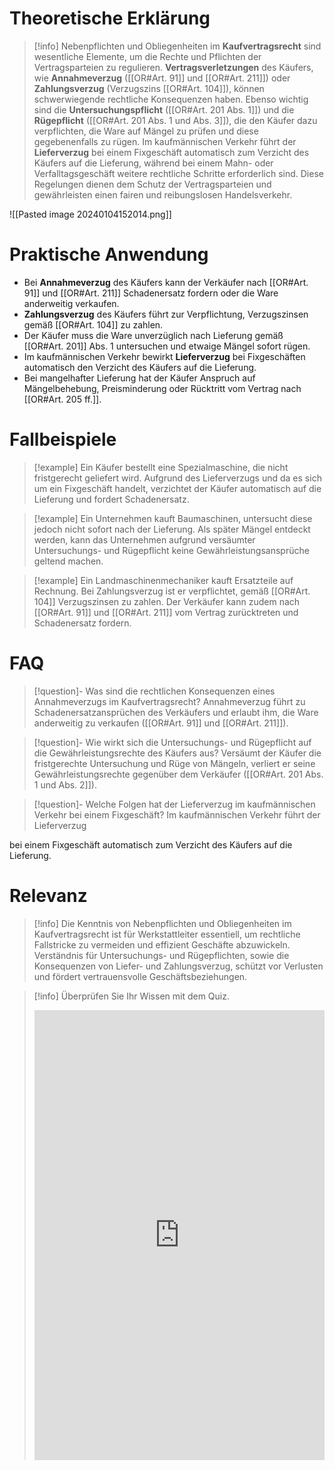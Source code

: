 # Theoretische Erklärung
>[!info] 
Nebenpflichten und Obliegenheiten im **Kaufvertragsrecht** sind wesentliche Elemente, um die Rechte und Pflichten der Vertragsparteien zu regulieren. **Vertragsverletzungen** des Käufers, wie **Annahmeverzug** ([[OR#Art. 91]] und [[OR#Art. 211]]) oder **Zahlungsverzug** (Verzugszins [[OR#Art. 104]]), können schwerwiegende rechtliche Konsequenzen haben. Ebenso wichtig sind die **Untersuchungspflicht** ([[OR#Art. 201 Abs. 1]]) und die **Rügepflicht** ([[OR#Art. 201 Abs. 1 und Abs. 3]]), die den Käufer dazu verpflichten, die Ware auf Mängel zu prüfen und diese gegebenenfalls zu rügen. Im kaufmännischen Verkehr führt der **Lieferverzug** bei einem Fixgeschäft automatisch zum Verzicht des Käufers auf die Lieferung, während bei einem Mahn- oder Verfalltagsgeschäft weitere rechtliche Schritte erforderlich sind. Diese Regelungen dienen dem Schutz der Vertragsparteien und gewährleisten einen fairen und reibungslosen Handelsverkehr.

![[Pasted image 20240104152014.png]]
# Praktische Anwendung
- Bei **Annahmeverzug** des Käufers kann der Verkäufer nach [[OR#Art. 91]] und [[OR#Art. 211]] Schadenersatz fordern oder die Ware anderweitig verkaufen.
- **Zahlungsverzug** des Käufers führt zur Verpflichtung, Verzugszinsen gemäß [[OR#Art. 104]] zu zahlen.
- Der Käufer muss die Ware unverzüglich nach Lieferung gemäß [[OR#Art. 201]] Abs. 1 untersuchen und etwaige Mängel sofort rügen.
- Im kaufmännischen Verkehr bewirkt **Lieferverzug** bei Fixgeschäften automatisch den Verzicht des Käufers auf die Lieferung.
- Bei mangelhafter Lieferung hat der Käufer Anspruch auf Mängelbehebung, Preisminderung oder Rücktritt vom Vertrag nach [[OR#Art. 205 ff.]].

# Fallbeispiele
>[!example] Ein Käufer bestellt eine Spezialmaschine, die nicht fristgerecht geliefert wird. Aufgrund des Lieferverzugs und da es sich um ein Fixgeschäft handelt, verzichtet der Käufer automatisch auf die Lieferung und fordert Schadenersatz.

>[!example] Ein Unternehmen kauft Baumaschinen, untersucht diese jedoch nicht sofort nach der Lieferung. Als später Mängel entdeckt werden, kann das Unternehmen aufgrund versäumter Untersuchungs- und Rügepflicht keine Gewährleistungsansprüche geltend machen.

>[!example] Ein Landmaschinenmechaniker kauft Ersatzteile auf Rechnung. Bei Zahlungsverzug ist er verpflichtet, gemäß [[OR#Art. 104]] Verzugszinsen zu zahlen. Der Verkäufer kann zudem nach [[OR#Art. 91]] und [[OR#Art. 211]] vom Vertrag zurücktreten und Schadenersatz fordern.

# FAQ
>[!question]- Was sind die rechtlichen Konsequenzen eines Annahmeverzugs im Kaufvertragsrecht?
Annahmeverzug führt zu Schadenersatzansprüchen des Verkäufers und erlaubt ihm, die Ware anderweitig zu verkaufen ([[OR#Art. 91]] und [[OR#Art. 211]]).

>[!question]- Wie wirkt sich die Untersuchungs- und Rügepflicht auf die Gewährleistungsrechte des Käufers aus?
Versäumt der Käufer die fristgerechte Untersuchung und Rüge von Mängeln, verliert er seine Gewährleistungsrechte gegenüber dem Verkäufer ([[OR#Art. 201 Abs. 1 und Abs. 2]]).

>[!question]- Welche Folgen hat der Lieferverzug im kaufmännischen Verkehr bei einem Fixgeschäft?
Im kaufmännischen Verkehr führt der Lieferverzug

 bei einem Fixgeschäft automatisch zum Verzicht des Käufers auf die Lieferung.

# Relevanz
>[!info] 
Die Kenntnis von Nebenpflichten und Obliegenheiten im Kaufvertragsrecht ist für Werkstattleiter essentiell, um rechtliche Fallstricke zu vermeiden und effizient Geschäfte abzuwickeln. Verständnis für Untersuchungs- und Rügepflichten, sowie die Konsequenzen von Liefer- und Zahlungsverzug, schützt vor Verlusten und fördert vertrauensvolle Geschäftsbeziehungen.

>[!info] Überprüfen Sie Ihr Wissen mit dem Quiz.
><iframe src="https://app.Lumi.education/api/v1/run/V6B7IR/embed" width="100%" height="720" frameborder="0" allowfullscreen="allowfullscreen" allow="geolocation *; microphone *; camera *; midi *; encrypted-media *"></iframe><script src="https://app.Lumi.education/api/v1/h5p/core/js/h5p-resizer.js" charset="UTF-8" />
